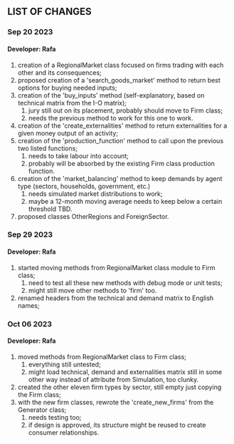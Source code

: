 ## LIST OF CHANGES

### Sep 20 2023

#### Developer: Rafa

1. creation of a RegionalMarket class focused on firms trading with each other and its consequences;
2. proposed creation of a 'search_goods_market' method to return best options for buying needed inputs;
3. creation of the 'buy_inputs' method (self-explanatory, based on technical matrix from the I-O matrix);
   1. jury still out on its placement, probably should move to Firm class;
   2. needs the previous method to work for this one to work.
4. creation of the 'create_externalities' method to return externalities for a given money output of an activity;
5. creation of the 'production_function' method to call upon the previous two listed functions;
   1. needs to take labour into account;
   2. probably will be absorbed by the existing Firm class production function.
6. creation of the 'market_balancing' method to keep demands by agent type (sectors, households, government, etc.)
   1. needs simulated market distributions to work;
   2. maybe a 12-month moving average needs to keep below a certain threshold TBD.
7. proposed classes OtherRegions and ForeignSector.

### Sep 29 2023

#### Developer: Rafa

1. started moving methods from RegionalMarket class module to Firm class;
   1. need to test all these new methods with debug mode or unit tests;
   2. might still move other methods to 'firm' too.
2. renamed headers from the technical and demand matrix to English names;

### Oct 06 2023

#### Developer: Rafa

1. moved methods from RegionalMarket class to Firm class;
   1. everything still untested;
   2. might load technical, demand and externalities matrix still in some other way instead of attribute from Simulation, too clunky.
2. created the other eleven firm types by sector, still empty just copying the Firm class;
3. with the new firm classes, rewrote the 'create_new_firms' from the Generator class;
   1. needs testing too;
   2. if design is approved, its structure might be reused to create consumer relationships.